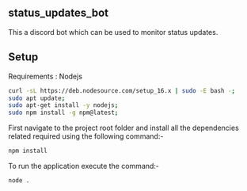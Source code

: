 ## status_updates_bot

This a discord bot which can be used to monitor status updates.


## Setup

Requirements : Nodejs
```bash
curl -sL https://deb.nodesource.com/setup_16.x | sudo -E bash -;
sudo apt update;
sudo apt-get install -y nodejs;
sudo npm install -g npm@latest;
```
First navigate to the project root folder and install all the dependencies related required using the following command:-
```bash
npm install
```

To run the application execute the command:-
```bash
node .
```
